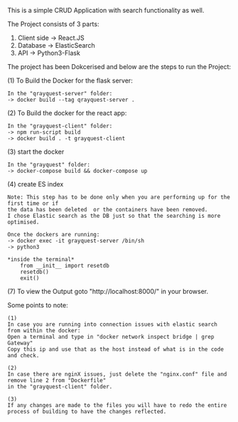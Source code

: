 This is a simple CRUD Application with search functionality as well.

The Project consists of 3 parts:
1. Client side -> React.JS
2. Database -> ElasticSearch
3. API -> Python3-Flask



The project has been Dokcerised and below are the steps to run the Project:


(1) To Build the Docker for the flask server:
```
In the "qrayquest-server" folder:
-> docker build --tag qrayquest-server .
```

(2) To Build the docker for the react app:
```
In the "grayquest-client" folder:
-> npm run-script build
-> docker build . -t grayquest-client
```

(3) start the docker
```
In the "grayquest" folder:
-> docker-compose build && docker-compose up
```

(4) create ES index
```
Note: This step has to be done only when you are performing up for the first time or if 
the data has been deleted  or the containers have been removed.
I chose Elastic search as the DB just so that the searching is more optimised.

Once the dockers are running:
-> docker exec -it grayquest-server /bin/sh
-> python3

*inside the terminal*
    from __init__ import resetdb
    resetdb()
    exit()
```

(7) To view the Output goto "http://localhost:8000/" in your browser.



Some points to note:
```
(1)
In case you are running into connection issues with elastic search from within the docker:
Open a terminal and type in "docker network inspect bridge | grep Gateway"
Copy this ip and use that as the host instead of what is in the code and check.

(2)
In case there are nginX issues, just delete the "nginx.conf" file and remove line 2 from "Dockerfile"
in the "grayquest-client" folder. 

(3)
If any changes are made to the files you will have to redo the entire process of building to have the changes reflected.
```